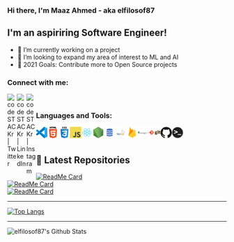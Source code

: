 ### Hi there, I'm Maaz Ahmed - aka elfilosof87

## I'm an aspiriring Software Engineer!
- 🔭 I’m currently working on a project
- 👯 I’m looking to expand my area of interest to ML and AI
- 🥅 2021 Goals: Contribute more to Open Source projects

### Connect with me:


[<img align="left" alt="codeSTACKr | Twitter" width="22px" src="https://cdn.jsdelivr.net/npm/simple-icons@v3/icons/twitter.svg" />][twitter]
[<img align="left" alt="codeSTACKr | LinkedIn" width="22px" src="https://cdn.jsdelivr.net/npm/simple-icons@v3/icons/linkedin.svg" />][linkedin]
[<img align="left" alt="codeSTACKr | Instagram" width="22px" src="https://cdn.jsdelivr.net/npm/simple-icons@v3/icons/instagram.svg" />][instagram]

<br />

### Languages and Tools:

<img align="left" alt="Visual Studio Code" width="26px" src="https://raw.githubusercontent.com/github/explore/80688e429a7d4ef2fca1e82350fe8e3517d3494d/topics/visual-studio-code/visual-studio-code.png" />
<img align="left" alt="HTML5" width="26px" src="https://raw.githubusercontent.com/github/explore/80688e429a7d4ef2fca1e82350fe8e3517d3494d/topics/html/html.png" />
<img align="left" alt="CSS3" width="26px" src="https://raw.githubusercontent.com/github/explore/80688e429a7d4ef2fca1e82350fe8e3517d3494d/topics/css/css.png" />
<img align="left" alt="JavaScript" width="26px" src="https://raw.githubusercontent.com/github/explore/80688e429a7d4ef2fca1e82350fe8e3517d3494d/topics/javascript/javascript.png" />
<img align="left" alt="React" width="26px" src="https://raw.githubusercontent.com/github/explore/80688e429a7d4ef2fca1e82350fe8e3517d3494d/topics/react/react.png" />
<img align="left" alt="Node.js" width="26px" src="https://raw.githubusercontent.com/github/explore/80688e429a7d4ef2fca1e82350fe8e3517d3494d/topics/nodejs/nodejs.png" />
<img align="left" alt="SQL" width="26px" src="https://raw.githubusercontent.com/github/explore/80688e429a7d4ef2fca1e82350fe8e3517d3494d/topics/sql/sql.png" />
<img align="left" alt="MySQL" width="26px" src="https://raw.githubusercontent.com/github/explore/80688e429a7d4ef2fca1e82350fe8e3517d3494d/topics/mysql/mysql.png" />
<img align="left" alt="Firebase" width="26px" src="https://raw.githubusercontent.com/github/explore/80688e429a7d4ef2fca1e82350fe8e3517d3494d/topics/firebase/firebase.png" />
<img align="left" alt="MongoDB" width="26px" src="https://raw.githubusercontent.com/github/explore/80688e429a7d4ef2fca1e82350fe8e3517d3494d/topics/mongodb/mongodb.png" />
<img align="left" alt="Git" width="26px" src="https://raw.githubusercontent.com/github/explore/80688e429a7d4ef2fca1e82350fe8e3517d3494d/topics/git/git.png" />
<img align="left" alt="GitHub" width="26px" src="https://raw.githubusercontent.com/github/explore/78df643247d429f6cc873026c0622819ad797942/topics/github/github.png" />
<img align="left" alt="terminal" width="26px" src="https://raw.githubusercontent.com/github/explore/80688e429a7d4ef2fca1e82350fe8e3517d3494d/topics/terminal/terminal.png" />

<br />
<br />



## 📂 Latest Repositories
<!-- REPO:START -->
[![ReadMe Card](https://github-readme-stats.vercel.app/api/pin/?username=elfilosof87&repo=GrievanceSystem2020)](https://github.com/elfilosof87/GrievanceSystem2020)
<br />
[![ReadMe Card](https://github-readme-stats.vercel.app/api/pin/?username=elfilosof87&repo=Restaurant-Database-Management-System)](https://github.com/elfilosof87/Restaurant-Database-Management-System)
<br />
[![ReadMe Card](https://github-readme-stats.vercel.app/api/pin/?username=elfilosof87&repo=Covid19-Track)](https://github.com/elfilosof87/Covid19-Track)

<!-- REPO:END -->


---
[![Top Langs](https://github-readme-stats.vercel.app/api/top-langs/?username=elfilosof87&layout=compact)](https://github.com/anuraghazra/github-readme-stats)
<br />

---
<!-- CARD:START -->
<img align="left" alt="elfilosof87's Github Stats" src="https://github-readme-stats.vercel.app/api?username=elfilosof87&show_icons=true&hide_border=true&count_private=true&theme=tokyonight" />
<br />
<!-- CARD:END -->



[twitter]: https://twitter.com/elfilosof87
[instagram]: https://www.instagram.com/elfilosof/
[linkedin]: https://www.linkedin.com/in/maazahmed87/
